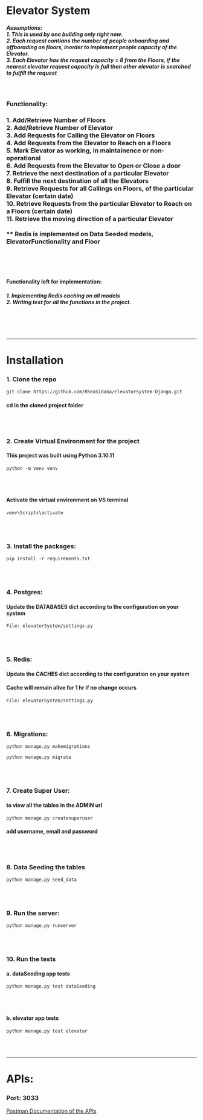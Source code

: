 <h1>Elevator System</h1>

<h5>Assumptions: <br/> 
    1. This is used by one building only right now. <br/>
    2. Each request contians the number of people onboarding and offborading on floors, 
    inorder to implement people capacity of the Elevator. <br/>
    3. Each Elevator has the request capacity = 8 from the Floors, 
    if the nearest elevator request capacity is full 
    then other elevator is searched to fulfill the request
</h5>
<br/>
<h3>Functionality:</h3>
<h3>
    1. Add/Retrieve Number of Floors  <br/>
    2. Add/Retrieve Number of Elevator  <br/>
    3. Add Requests for Calling the Elevator on Floors  <br/>
    4. Add Requests from the Elevator to Reach on a Floors  <br/>
    5. Mark Elevator as working, in maintainence or non-operational  <br/>
    6. Add Requests from the Elevator to Open or Close a door  <br/>
    7. Retrieve the next destination of a particular Elevator  <br/>
    8. Fulfill the next destination of all the Elevators  <br/>
    9. Retrieve Requests for all Callings on Floors, of the particular Elevator (certain date)  <br/>
    10. Retrieve Requests from the particular Elevator to Reach on a Floors (certain date)  <br/>
    11. Retrieve the moving direction of a particular Elevator <br/>
    <br/>
    ** Redis is implemented on Data Seeded models, ElevatorFunctionality and Floor
</h3>
<br/>
<br/>
<br/>
<h4>Functionality left for implementation: </h4>
<h5>
    1. Implementing Redis caching on all models <br/>
    2. Writing test for all the functions in the project.<br/>
</h5>
<br/>
<br/>
<br/>
<hr/>
<h1>Installation</h1>

<h3>1. Clone the repo</h3>

```
git clone https://github.com/RheaSidana/ElevatorSystem-Django.git
```

<h4>cd in the cloned project folder</h4>
<br/>
<br/>
<h3>2. Create Virtual Environment for the project</h3>
<h4>This project was built using Python 3.10.11</h4>

```
python -m venv venv
```

<br/>
<br/>
<h4>Activate the virtual environment on VS terminal</h4>

```
venv\Scripts\activate
```

<br/>
<br/>
<h3>3. Install the packages: </h3>

```
pip install -r requirements.txt
```

<br/>
<br/>
<h3>4. Postgres: </h3>
<h4>Update the DATABASES dict according to the configuration on your system</h4>

```
File: elevatorSystem/settings.py
```

<br/>
<br/>
<h3>5. Redis: </h3>
<h4>Update the CACHES dict according to the configuration on your system</h4>
<h4>Cache will remain alive for 1 hr if no change occurs</h4>

```
File: elevatorSystem/settings.py
```

<br/>
<br/>
<h3>6. Migrations: </h3>

```
python manage.py makemigrations
```

```
python manage.py migrate
```

<br/>
<br/>
<h3>7. Create Super User:</h3>
<h4>to view all the tables in the ADMIN url</h4>

```
python manage.py createsuperuser
```

<h4>add username, email and password</h4>
<br/>
<br/>
<h3>8. Data Seeding the tables</h3>

```
python manage.py seed_data
```

<br/>
<br/>
<h3>9. Run the server: </h3>

```
python manage.py runserver
```

<br/>
<br/>
<h3>10. Run the tests</h3>
<h4>a. dataSeeding app tests</h4>

```
python manage.py test dataSeeding
```

<br/>
<br/>
<h4>b. elevator app tests</h4>

```
python manage.py test elevator
```

<br/>
<br/>
<hr/>
<h1>APIs: </h1>
<h3> Port: 3033</h3>
<a href="https://documenter.getpostman.com/view/28378586/2s9XxyRDnr">
    Postman Documentation of the APIs
</a>

